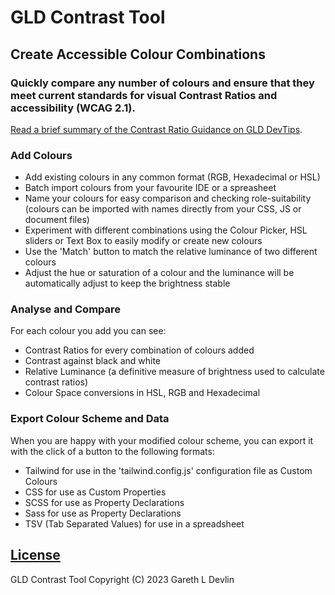 # GLD Contrast Tool

## Create Accessible Colour Combinations

### Quickly compare any number of colours and ensure that they meet current standards for visual Contrast Ratios and accessibility (WCAG 2.1).

[Read a brief summary of the Contrast Ratio Guidance on GLD DevTips](https://glddevtips.web.app/?title=WCAG%202.1%20Contrast%20Guidance).

### Add Colours

- Add existing colours in any common format (RGB, Hexadecimal or HSL)
- Batch import colours from your favourite IDE or a spreasheet
- Name your colours for easy comparison and checking role-suitability (colours can be imported with names directly from your CSS, JS or document files)
- Experiment with different combinations using the Colour Picker, HSL sliders or Text Box to easily modify or create new colours
- Use the 'Match' button to match the relative luminance of two different colours
- Adjust the hue or saturation of a colour and the luminance will be automatically adjust to keep the brightness stable

### Analyse and Compare

For each colour you add you can see:

- Contrast Ratios for every combination of colours added
- Contrast against black and white
- Relative Luminance (a definitive measure of brightness used to calculate contrast ratios)
- Colour Space conversions in HSL, RGB and Hexadecimal

### Export Colour Scheme and Data

When you are happy with your modified colour scheme, you can export it with the click of a button to the following formats:

- Tailwind for use in the 'tailwind.config.js' configuration file as Custom Colours
- CSS for use as Custom Properties
- SCSS for use as Property Declarations
- Sass for use as Property Declarations
- TSV (Tab Separated Values) for use in a spreadsheet

## [License](https://github.com/GLD5000/parsing-multi/blob/74e8ce1ec6bd1f25aab2c5100f5caea8346737f9/LICENSE.MD)

GLD Contrast Tool Copyright (C) 2023 Gareth L Devlin

